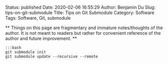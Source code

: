 Status: published
Date: 2020-02-06 16:55:29
Author: Benjamin Du
Slug: tips-on-git-submodule
Title: Tips on Git Submodule
Category: Software
Tags: Software, Git, submodule

**
Things on this page are fragmentary and immature notes/thoughts of the author.
It is not meant to readers but rather for convenient reference of the author and future improvement.
**



    :::bash
    git submodule init
    git submodule update --recursive --remote
